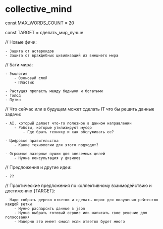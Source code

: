 # collective_mind


const MAX_WORDS_COUNT = 20

const TARGET = сделать_мир_лучше



// Новые фичи:

	- Защита от астероидов
	- Защита от враждебных цивилизаций из внешнего мира


//
Баги мира:
	
	- Экология
		- Озоновый слой
		- Пластик

	- Растущая пропасть между бедными и богатыми
	- Голод
	- Путин


//
Что сейчас или в будущем может сделать IT что бы решить данные задачи:

	- AI, который делает что-то полезное в данном направлении
		- Роботы, которые утилизируют мусор
			- Где брать технику и как обслуживать ее?

	- Цифровые правительства
		- Какие технологии для этого подходят?

	- Огромные лазерные пушки для внеземных целей
		- Нужна консультация у физиков


// Предложения и другие идеи:

	- ??


//
Практические предложения по коллективному взаимодействию и достижению {TARGET}:

	- Надо собрать дерево ответов и сделать опрос для получения рейтенгов каждой ветки
		- Нужно распарсить данные в json 
		- Нужно выбрать готовый сервис или написать свое решение для голосования
		- Наверно это имеет смысл если ответов будет много
